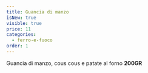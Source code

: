```yaml
---
title: Guancia di manzo
isNew: true
visible: true
price: 11
categories:
  - ferro-e-fuoco
order: 1
---
```


Guancia di manzo, cous cous e patate al forno **200GR**
